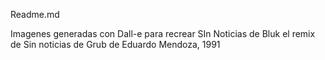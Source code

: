 Readme.md


Imagenes generadas con Dall-e para recrear SIn Noticias de Bluk 
el remix de Sin noticias de Grub de Eduardo Mendoza, 1991


